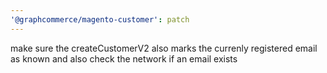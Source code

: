 ```yaml
---
'@graphcommerce/magento-customer': patch
---
```


make sure the createCustomerV2 also marks the currenly registered email as known and also check the network if an email exists
